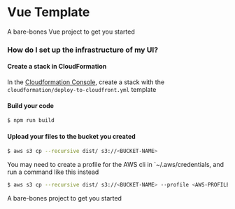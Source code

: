 # Vue Template

A bare-bones Vue project to get you started

### How do I set up the infrastructure of my UI?

#### Create a stack in CloudFormation

In the [Cloudformation Console](https://aws.amazon.com/cloudformation/), create a stack with the `cloudformation/deploy-to-cloudfront.yml` template

#### Build your code

```bash
$ npm run build
```

#### Upload your files to the bucket you created

```bash
$ aws s3 cp --recursive dist/ s3://<BUCKET-NAME>
```

You may need to create a profile for the AWS cli in `~/.aws/credentials, and run a command like this instead

```bash
$ aws s3 cp --recursive dist/ s3://<BUCKET-NAME> --profile <AWS-PROFILE>
```
A bare-bones project to get you started
